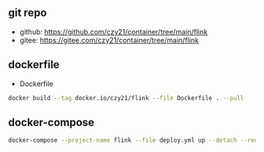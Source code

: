 ## git repo
  - github: https://github.com/czy21/container/tree/main/flink
  - gitee: https://gitee.com/czy21/container/tree/main/flink
## dockerfile
- Dockerfile
```bash
docker build --tag docker.io/czy21/flink --file Dockerfile . --pull
```
## docker-compose
```bash
docker-compose --project-name flink --file deploy.yml up --detach --remove-orphans
```